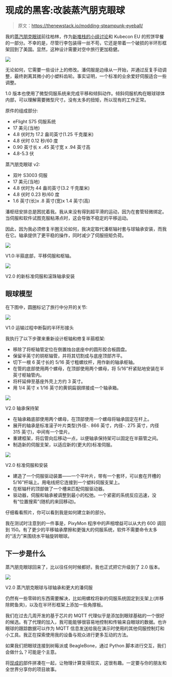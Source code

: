 # 现成的黑客:改装蒸汽朋克眼球

> 原文：<https://thenewstack.io/modding-steampunk-eyeball/>

我的[蒸汽朋克眼球](https://thenewstack.io/off-shelf-hacker-behold-steampunk-eyeball-complete-part-5/)前往柏林，作为[新堆栈的小组讨论](https://thenewstack.io/cloudnativecon-kubecon-eu-pancake-breakfast-2017-kubernetes-multi-cloud/)和 Kubecon EU 的煎饼早餐的一部分。不幸的是，尽管行李包装得一丝不苟，它还是带着一个破损的半环形框架回到了美国。显然，这种设计需要对空中旅行更加稳健。

![](img/540123061001f2ec1d90d046a433cf04.png)

无论如何，它需要一些设计上的修改。潘伺服是边缘从一开始，并通过反复手动调整，最终剥离其微小的小塑料齿轮。事实证明，一个标准的业余爱好伺服适合一些调整。

1.0 版本也使用了微型伺服系统来完成平移和倾斜动作。倾斜伺服机构在眼球球体内部，可以理解需要微型尺寸。没有太多的扭矩，所以现有的工作正常。

原件的组成部分:

*   eFlight S75 伺服系统
*   17 美元(当地)
*   4.8 伏时为 17.2 盎司英寸(1.25 千克厘米)
*   4.8 伏时 0.12 秒/60 度
*   0.90 英寸长 x .45 英寸宽 x .94 英寸高
*   4.8-5.3 伏

蒸汽朋克眼球 v2:

*   双叶 S3003 伺服
*   17 美元(当地)
*   4.8 伏时为 44 盎司英寸(3.2 千克厘米)
*   4.8 伏时 0.23 秒/60 度
*   1.6 英寸(长)x .8 英寸(宽)x 1.4 英寸(高)

潘枢纽安排总是困扰着我。我从来没有得到超平滑的运动，因为在套管轻微绑定。当伺服和软件试图克服粘滞点时，这会导致不稳定的平移运动。

因此，因为我必须修复半圈无论如何，我决定取代潘枢轴衬套与球轴承安装，而我在它。轴承提供了更平稳的操作，同时减少了伺服扭矩负荷。

![](img/31fb5fa3e28388562d1b3fcc98a50701.png)

V1.0:半箍底部，平移伺服和枢轴。

![](img/e970818a4a68ae5ee9475e1d2d28602b.png)

V2.0 的新标准伺服和滚珠轴承安装

## 眼球模型

在下图中，圆圈标记了旅行中分开的关节:

![](img/3eeacc9e5f0e9668b27fa9c4eb8f913a.png)

V1.0 运输过程中断裂的半环形接头

我执行了以下步骤来重新设计枢轴和修复半箍框架:

*   移除了将枢轴管定位在倒置烛台底座中的圆形胶合板圆盘。
*   保留半英寸的铜枢轴管，并将其切割成与底座顶部齐平。
*   切下一根 6 英寸长的 5/16 英寸粗螺纹杆，用作新的轴承枢轴。
*   在管的底部使用两个螺母，在顶部使用两个螺母，将 5/16”杆紧贴地安装在半英寸枢轴管内。
*   将杆延伸至基座外壳上方约 3 英寸。
*   用 1/4 英寸 x 1/16 英寸的黄铜扁钢焊接成一个轴承箱。

![](img/61191b2175e5f59984caf1a6e73e46b3.png)

V2.0 轴承保持架

*   在轴承箱底部使用两个螺母，在顶部使用一个螺母将轴承固定在杆上。
*   展开的轴承是标准滚子叶片类型(外径-. 866 英寸，内径-. 275 英寸，内径 315 英寸)，中间有一个垫片。
*   重建框架，将后管向后移动一点，以便轴承保持架可以固定在半箍管之间。
*   制造新的伺服支架，以适应新的(更大的)标准伺服。

![](img/860aec336214ac2f2647256907df2a79.png)

V2.0 标准伺服和安装

*   建造了一个伺服驱动装置——一个平叶片，带有一个套环，可以套在开槽的 5/16”杆端上。用电线把它连接到一个塑料伺服支架上。
*   在枢轴杆的顶部做了一个槽来匹配伺服驱动器。
*   驱动器，伺服和轴承被调整到最小的松弛。一个紧密的系统反应迅速，没有“位置搜索”(随机的来回移动)。

仔细看看照片，你可以看到我是如何建立新的部分。

我在测试时注意到的一件事是，PixyMon 程序中的声相增益可以从大约 600 调回到 150。有了更少的平移轴承摩擦和更强大的伺服系统，软件不需要命令太多的“活力”来围绕水平轴旋转眼球。

## 下一步是什么

蒸汽朋克眼球回来了，比以往任何时候都好。我也正式把它升级到了 2.0 版本。

![](img/db5c78bf1cdbe0a655cd14c442748cb3.png)

V2.0 蒸汽朋克眼球与球轴承和更大的潘伺服

仍然有一些零碎的东西需要解决，比如用螺栓将新的伺服系统固定到支架上(并移除鳄鱼夹)，以及在半环形框架上添加一些角撑板。

我们在过去几周开发的基于芯片的 MQTT 代理似乎是添加到眼球基础的一个很好的候选。有了代理的加入，我可能能够很容易地控制和传输来自眼球的数据。也许眼球的跟踪数据可以作为 MQTT 信息发送给我在演示时使用的其他伺服控制灯和小工具。我正在探索使用我的设备与观众进行更多互动的方法。

如果我们把眼球连接到树莓派或 BeagleBone，通过 Python 脚本进行交互，我们会做什么？可能是个主意。

将[现成的](/tag/off-the-shelf-hacker/)部件拼凑在一起，让物理计算变得现实，这很有趣。一定要与你的朋友和全世界分享你的项目故事。

<svg xmlns:xlink="http://www.w3.org/1999/xlink" viewBox="0 0 68 31" version="1.1"><title>Group</title> <desc>Created with Sketch.</desc></svg>